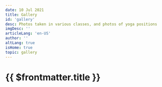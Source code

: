 ```yaml
---
date: 10 Jul 2021
title: Gallery
id: 'gallery'
desc: Photos taken in various classes, and photos of yoga positions
imgDesc: ''
articleLang: 'en-US'
author: ''
altLang: true
isHome: true
topic: gallery
---
```


<altLang />

# {{ $frontmatter.title }}

<artGallery/>

